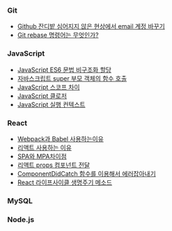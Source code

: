 ### Git
+ <a href="https://wellbell.tistory.com/43">Github 잔디밭 심어지지 않은 현상에서 email 계정 바꾸기</a>
+ <a href="https://cross-the-line.tistory.com/20">Git rebase 명령어는 무엇인가?</a>

### JavaScript
+ <a href="https://dawonny.tistory.com/374">JavaScript ES6 문법 비구조화 할당</a>
+ <a href="https://webruden.tistory.com/1031">자바스크립트 super 부모 객체의 함수 호출</a>
+ <a href="https://velog.io/@party3205/JavaScript%EC%8A%A4%EC%BD%94%ED%94%84%EB%A5%BC-%EB%B0%B0%EC%9B%8C%EB%B3%B4%EC%9E%90">JavaScript 스코프 차이</a>
+ <a href="https://yoo11052.tistory.com/154">JavaScript 클로저</a>
+ <a href="https://dkrnfls.tistory.com/262">JavaScript 실행 컨텍스트</a>

### React
+ <a href="https://junghyeonsu.tistory.com/277">Webpack과 Babel 사용하는이유</a>
+ <a href="https://itprogramming119.tistory.com/entry/React-%EB%A6%AC%EC%95%A1%ED%8A%B8%EB%A5%BC-%EC%84%A0%ED%83%9D%ED%95%98%EB%8A%94-%EC%9D%B4%EC%9C%A0">리액트 사용하는 이유</a>
+ <a href="https://hanamon.kr/spa-mpa-ssr-csr-%EC%9E%A5%EB%8B%A8%EC%A0%90-%EB%9C%BB%EC%A0%95%EB%A6%AC/">SPA와 MPA차이점</a>
+ <a href="https://react.vlpt.us/basic/05-props.html">리액트 props 컴포넌트 전달</a>
+ <a href="https://velog.io/@sky/React-ComponentDidcatch">ComponentDidCatch 함수를 이용해서 에러잡아내기</a>
+ <a href="https://velog.io/@minbr0ther/React.js-%EB%A6%AC%EC%95%A1%ED%8A%B8-%EB%9D%BC%EC%9D%B4%ED%94%84%EC%82%AC%EC%9D%B4%ED%81%B4life-cycle-%EC%88%9C%EC%84%9C-%EC%97%AD%ED%95%A0">React 라이프사이클 생명주기 메소드</a>

### MySQL

### Node.js 
